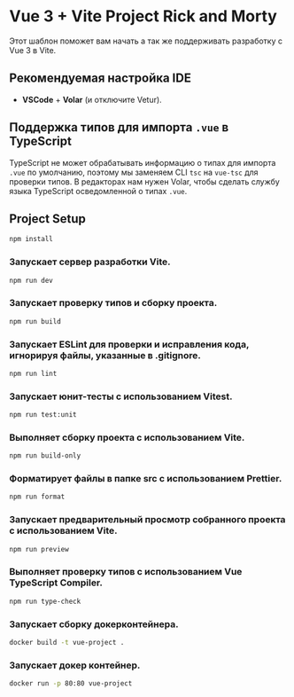 
# Vue 3 + Vite Project Rick and Morty

Этот шаблон поможет вам начать а так же поддерживать разработку с Vue 3 в Vite.

## Рекомендуемая настройка IDE

- **VSCode** + **Volar** (и отключите Vetur).

## Поддержка типов для импорта `.vue` в TypeScript

TypeScript не может обрабатывать информацию о типах для импорта `.vue` по умолчанию, поэтому мы заменяем CLI `tsc` на `vue-tsc` для проверки типов. В редакторах нам нужен Volar, чтобы сделать службу языка TypeScript осведомленной о типах `.vue`.


## Project Setup

```sh
npm install
```

### Запускает сервер разработки Vite.

```sh
npm run dev
```

### Запускает проверку типов и сборку проекта.

```sh
npm run build
```

### Запускает ESLint для проверки и исправления кода, игнорируя файлы, указанные в .gitignore.

```sh
npm run lint
```

### Запускает юнит-тесты с использованием Vitest.

```sh
npm run test:unit
```

### Выполняет сборку проекта с использованием Vite.

```sh
npm run build-only
```

### Форматирует файлы в папке src с использованием Prettier.

```sh
npm run format
```

### Запускает предварительный просмотр собранного проекта с использованием Vite.

```sh
npm run preview
```

### Выполняет проверку типов с использованием Vue TypeScript Compiler.

```sh
npm run type-check
```

### Запускает сборку докерконтейнера.

```sh
docker build -t vue-project .
```

### Запускает докер контейнер.

```sh
docker run -p 80:80 vue-project
```